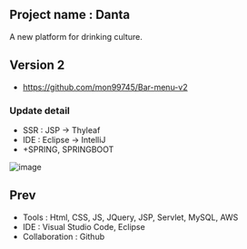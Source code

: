 ## Project name : Danta
A new platform for drinking culture.

## Version 2
- https://github.com/mon99745/Bar-menu-v2

### Update detail

- SSR : JSP -> Thyleaf
- IDE : Eclipse -> IntelliJ
- +SPRING, SPRINGBOOT

![image](https://user-images.githubusercontent.com/84507123/150490207-a1d78786-1217-48ec-9ea0-3024b90f8ff2.png)

## Prev

  - Tools : Html, CSS, JS, JQuery, JSP, Servlet, MySQL, AWS
  - IDE : Visual Studio Code, Eclipse 
  - Collaboration : Github
